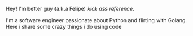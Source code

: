 Hey! I'm better guy (a.k.a Felipe) *kick ass reference*.

I'm a software engineer passionate about Python and flirting with Golang. Here i share some crazy things i do using code
